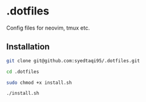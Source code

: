 # .dotfiles

Config files for neovim, tmux etc.

## Installation

```bash
git clone git@github.com:syedtaqi95/.dotfiles.git

cd .dotfiles

sudo chmod +x install.sh

./install.sh
```
